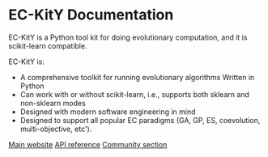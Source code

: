 # EC-KitY Documentation

EC-KitY is a Python tool kit for doing evolutionary computation, and it is scikit-learn compatible.

EC-KitY is:

- A comprehensive toolkit for running evolutionary algorithms
Written in Python
- Can work with or without scikit-learn, i.e., supports both sklearn and non-sklearn modes
- Designed with modern software engineering in mind
- Designed to support all popular EC paradigms (GA, GP, ES, coevolution, multi-objective, etc').

[Main website](eckity.org)
[API reference](api.eckity.org)
[Community section](chat.eckity.org)

```{tableofcontents}
```
